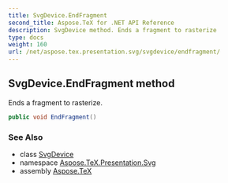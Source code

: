 ```yaml
---
title: SvgDevice.EndFragment
second_title: Aspose.TeX for .NET API Reference
description: SvgDevice method. Ends a fragment to rasterize
type: docs
weight: 160
url: /net/aspose.tex.presentation.svg/svgdevice/endfragment/
---
```

## SvgDevice.EndFragment method

Ends a fragment to rasterize.

```csharp
public void EndFragment()
```

### See Also

* class [SvgDevice](../)
* namespace [Aspose.TeX.Presentation.Svg](../../svgdevice/)
* assembly [Aspose.TeX](../../../)


